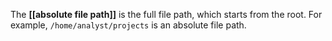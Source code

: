 The **[[absolute file path]]** is the full file path, which starts from the root. For example, `/home/analyst/projects` is an absolute file path.